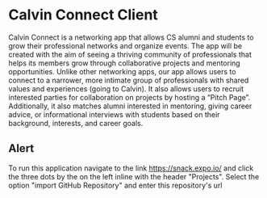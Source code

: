 # Calvin Connect Client
Calvin Connect is a networking app that allows CS alumni and students to grow their professional networks and organize events. The app will be created with the aim of seeing a thriving community of professionals that helps its members grow through collaborative projects and mentoring opportunities. Unlike other networking apps, our app allows users to connect to a narrower, more intimate group of professionals with shared values and experiences (going to Calvin). It also allows users to recruit interested parties for collaboration on projects by hosting a “Pitch Page”. Additionally, it also matches alumni interested in mentoring, giving career advice, or informational interviews with students based on their background, interests, and career goals.


## Alert 

To run this application navigate to the link https://snack.expo.io/ and click the three dots by the on the left inline with the header "Projects". Select the option "import GitHub Repository" and enter this repository's url


